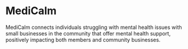 # MediCalm
MediCalm connects individuals struggling with mental health issues with small businesses in the community that offer mental health support, positively impacting both members and community businesses.
